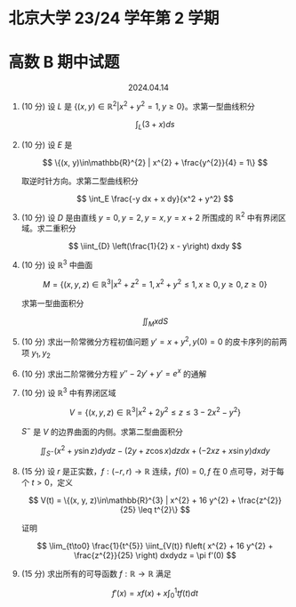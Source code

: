 # 北京大学 23/24 学年第 2 学期

# 高数 B 期中试题

<center>2024.04.14</center>

1. (10 分) 设 $L$ 是 $\{(x,y)\in\mathbb{R}^2 | x^2+y^2=1, y\geq0\}$。求第一型曲线积分

    $$
    \int_L (3+x)ds
    $$

2. (10 分) 设 $E$ 是

    $$
    \{(x, y)\in\mathbb{R}^{2} | x^{2} + \frac{y^{2}}{4} = 1\}
    $$

    取逆时针方向。求第二型曲线积分

    $$
    \int_E \frac{-y dx + x dy}{x^2 + y^2}
    $$

3. (10 分) 设 $D$ 是由直线 $y=0, y=2, y=x, y=x+2$ 所围成的 $\mathbb{R}^2$ 中有界闭区域。求二重积分

    $$
    \iint_{D} \left(\frac{1}{2} x - y\right) dxdy
    $$

4. (10 分) 设 $\mathbb{R}^3$ 中曲面

    $$
    M = \{(x,y,z)\in\mathbb{R}^3 | x^2+z^2=1, x^2+y^2\leq1, x\geq0, y\geq0, z\geq0\}
    $$

    求第一型曲面积分

    $$
    \iint_M x dS
    $$

5. (10 分) 求出一阶常微分方程初值问题 $y'=x+y^2, y(0)=0$ 的皮卡序列的前两项 $y_1, y_2$

6. (10 分) 求出二阶常微分方程 $y''-2y'+y'=e^x$ 的通解

7. (10 分) 设 $\mathbb{R}^{3}$ 中有界闭区域

    $$
    V=\{(x,y,z)\in\mathbb{R}^3 | x^2+2y^2\leq z\leq 3-2x^2-y^2\}
    $$

    $S^{-}$ 是 $V$ 的边界曲面的内侧。求第二型曲面积分

    $$
    \iint_{S^-} (x^2+y\sin z)dydz - (2y+z\cos x)dzdx + (-2xz+x\sin y)dxdy
    $$

8. (15 分) 设 $r$ 是正实数，$f:(-r,r)\to\mathbb{R}$ 连续，$f(0)=0, f$ 在 0 点可导，对于每个 $t>0$，定义

    $$
    V(t) = \{(x, y, z)\in\mathbb{R}^{3} | x^{2} + 16 y^{2} + \frac{z^{2}}{25} \leq t^{2}\}
    $$

    证明

    $$
    \lim_{t\to0} \frac{1}{t^{5}} \iint_{V(t)} f\left( x^{2} + 16 y^{2} + \frac{z^{2}}{25} \right) dxdydz = \pi f'(0)
    $$

9. (15 分) 求出所有的可导函数 $f:\mathbb{R}\to\mathbb{R}$ 满足

    $$
    f'(x) = x f(x) + x \int_{0}^{1} t f(t) dt
    $$
